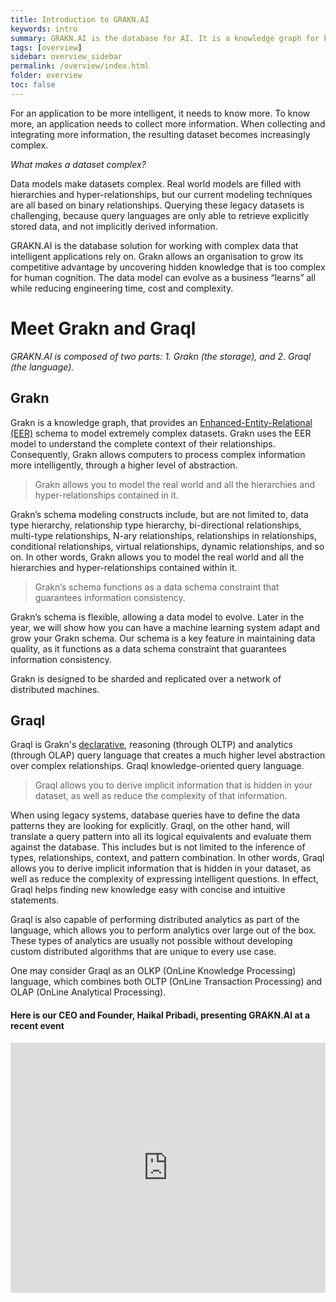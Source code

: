 ```yaml
---
title: Introduction to GRAKN.AI
keywords: intro
summary: GRAKN.AI is the database for AI. It is a knowledge graph for knowledge-oriented systems. Grakn enables machines to manage complex data that serves as a knowledge graph for cognitive/AI systems.
tags: [overview]
sidebar: overview_sidebar
permalink: /overview/index.html
folder: overview
toc: false
---
```


For an application to be more intelligent, it needs to know more. To know more, an application needs to collect more information. When collecting and integrating more information, the resulting dataset becomes increasingly complex.

*What makes a dataset complex?*

Data models make datasets complex. Real world models are filled with hierarchies and hyper-relationships, but our current modeling techniques are all based on binary relationships. Querying these legacy  datasets is challenging, because query languages are only able to retrieve explicitly stored data, and not implicitly derived information.

GRAKN.AI is the database solution for working with complex data that intelligent applications rely on. Grakn allows an organisation to grow its competitive advantage by uncovering hidden knowledge that is too complex for human cognition. The data model can evolve as a business “learns” all while reducing engineering time, cost and complexity.

# Meet Grakn and Graql
*GRAKN.AI is composed of two parts: 1. Grakn (the storage), and 2. Graql (the language).*


<!--![Grakn and Graql](/images/grakn_and_graql.png) -->

## Grakn

Grakn is a knowledge graph, that provides an [Enhanced-Entity-Relational (EER)](https://en.wikipedia.org/wiki/Enhanced_entity–relationship_model) schema to model extremely complex datasets. Grakn uses the EER model to understand the complete context of their relationships. Consequently, Grakn allows computers to process complex information more intelligently, through a higher level of abstraction.

> Grakn allows you to model the real world and all the hierarchies and hyper-relationships contained in it.

Grakn’s schema modeling constructs include, but are not limited to, data type hierarchy, relationship type hierarchy, bi-directional relationships, multi-type relationships, N-ary relationships, relationships in relationships, conditional relationships, virtual relationships, dynamic relationships, and so on. In other words, Grakn allows you to model the real world and all the hierarchies and hyper-relationships contained within it.

> Grakn’s schema functions as a data schema constraint that guarantees information consistency.

Grakn’s schema is flexible, allowing a data model to evolve. Later in the year, we will show how you can have a machine learning system adapt and grow your Grakn schema. Our schema is a key feature in maintaining data quality, as it functions as a data schema constraint that guarantees information consistency.

Grakn is designed to be sharded and replicated over a network of distributed machines.

## Graql

Graql is Grakn's [declarative](https://en.wikipedia.org/wiki/Declarative_programming), reasoning (through OLTP) and analytics (through OLAP) query language that creates a much higher level abstraction over complex relationships. Graql knowledge-oriented query language.

> Graql allows you to derive implicit information that is hidden in your dataset, as well as reduce the complexity of that information.

When using legacy systems, database queries have to define the data patterns they are looking for explicitly. Graql, on the other hand, will translate a query pattern into all its logical equivalents and evaluate them against the database. This includes but is not limited to the inference of types, relationships, context, and pattern combination. In other words, Graql allows you to derive implicit information that is hidden in your dataset, as well as reduce the complexity of expressing intelligent questions. In effect, Graql helps finding new knowledge easy with concise and intuitive statements.

Graql is also capable of performing distributed analytics as part of the language, which allows you to perform analytics over large out of the box. These types of analytics are usually not possible without developing custom distributed algorithms that are unique to every use case.

One may consider Graql as an OLKP (OnLine Knowledge Processing) language, which combines both OLTP (OnLine Transaction Processing) and OLAP (OnLine Analytical Processing).

####  Here is our CEO and Founder, Haikal Pribadi, presenting GRAKN.AI at a recent event

<iframe style="width: 100%; height: 400px" src="https://www.youtube.com/embed/OeFrudRlXAM?list=PLDaQNzoeb9L7UZDPq7z1Gd2Rc0m_oeSDQ" frameborder="0" allowfullscreen></iframe>
